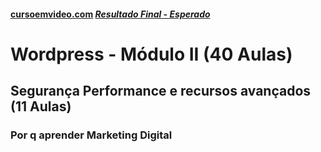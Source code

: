 #### [cursoemvideo.com](https://www.cursoemvideo.com/course/) _[Resultado Final - Esperado](https://www.cursoemvideo.com/cursowp/manual/)_

# Wordpress - Módulo II (40 Aulas)

## Segurança Performance e recursos avançados (11 Aulas)

### Por q aprender Marketing Digital
